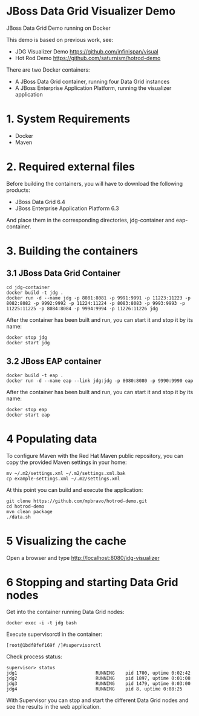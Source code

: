 JBoss Data Grid Visualizer Demo
===============================
JBoss Data Grid Demo running on Docker

This demo is based on previous work, see:
 * JDG Visualizer Demo <https://github.com/infinispan/visual>
 * Hot Rod Demo <https://github.com/saturnism/hotrod-demo>

There are two Docker containers:
 * A JBoss Data Grid container, running four Data Grid instances
 * A JBoss Enterprise Application Platform, running the visualizer application

# 1. System Requirements
 * Docker
 * Maven

# 2. Required external files
Before building the containers, you will have to download the following products:
 * JBoss Data Grid 6.4
 * JBoss Enterprise Application Platform 6.3

And place them in the corresponding directories, jdg-container and eap-container.

# 3. Building the containers

## 3.1 JBoss Data Grid Container
	cd jdg-container
	docker build -t jdg .
	docker run -d --name jdg -p 8081:8081 -p 9991:9991 -p 11223:11223 -p 8082:8082 -p 9992:9992 -p 11224:11224 -p 8083:8083 -p 9993:9993 -p 11225:11225 -p 8084:8084 -p 9994:9994 -p 11226:11226 jdg

After the container has been built and run, you can start it and stop it by its name:

	docker stop jdg
	docker start jdg

## 3.2 JBoss EAP container
	docker build -t eap .
	docker run -d --name eap --link jdg:jdg -p 8080:8080 -p 9990:9990 eap

After the container has been built and run, you can start it and stop it by its name:

	docker stop eap
	docker start eap

# 4 Populating data

To configure Maven with the Red Hat Maven public repository, you can copy the provided Maven settings in your home:

	mv ~/.m2/settings.xml ~/.m2/settings.xml.bak
	cp example-settings.xml ~/.m2/settings.xml

At this point you can build and execute the application:

	git clone https://github.com/mpbravo/hotrod-demo.git
	cd hotrod-demo
	mvn clean package
	./data.sh

# 5 Visualizing the cache

Open a browser and type <http://localhost:8080/jdg-visualizer>

# 6 Stopping and starting Data Grid nodes

Get into the container running Data Grid nodes:

	docker exec -i -t jdg bash

Execute supervisorctl in the container:

	[root@1bdf8fef169f /]#supervisorctl

Check process status:

	supervisor> status
	jdg1                             RUNNING    pid 1700, uptime 0:02:42
	jdg2                             RUNNING    pid 1897, uptime 0:01:08
	jdg3                             RUNNING    pid 1479, uptime 0:03:00
	jdg4                             RUNNING    pid 8, uptime 0:08:25

With Supervisor you can stop and start the different Data Grid nodes and see the results in the web application.
